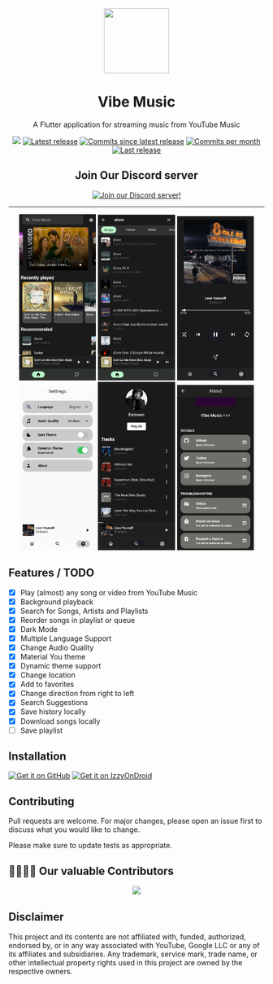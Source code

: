<div align="center">
    <img src="https://github.com/sheikhhaziq/vibemusic/blob/main/android/app/src/main/res/mipmap-xxxhdpi/ic_launcher.png" width="128" height="128" style="display: block; margin: 0 auto"/>
    <h1>Vibe Music</h1>
    <p>A Flutter application for streaming music from YouTube Music</p>
    <img src="https://visitor-badge.glitch.me/badge?page_id=sheikhhaziq.visitor-badge-vibemusic&left_color=red&right_color=green" />
    <a href="https://github.com/sheikhhaziq/vibemusic/releases/latest"><img src="https://img.shields.io/github/v/release/sheikhhaziq/vibemusic?style=flat" alt="Latest release" /></a>
    <a href="https://github.com/sheikhhaziq/vibemusic/commits"><img src="https://img.shields.io/github/commits-since/sheikhhaziq/vibemusic/latest?style=flat" alt="Commits since latest release" /></a>
    <a href="https://github.com/sheikhhaziq/vibemusic/commits"><img src="https://img.shields.io/github/commit-activity/m/sheikhhaziq/vibemusic?color=g" alt="Commits per month" /></a>
    <a href="https://github.com/sheikhhaziq/vibemusic/releases/latest"><img src="https://img.shields.io/github/release-date/sheikhhaziq/vibemusic" alt="Last release" /></a>
    
## Join Our Discord server

[![Join our Discord server!](https://invidget.switchblade.xyz/YtxYgGSYwN)](http://discord.gg/YtxYgGSYwN)
    
</div>

---

<p align="center">
  <img src="./fastlane/metadata/android/en-US/images/phoneScreenshots/01.jpg" width="30%" />
  <img src="./fastlane/metadata/android/en-US/images/phoneScreenshots/02.jpg" width="30%" />
  <img src="./fastlane/metadata/android/en-US/images/phoneScreenshots/03.jpg" width="30%" />

    
  <img src="./fastlane/metadata/android/en-US/images/phoneScreenshots/04.jpg" width="30%" />
  <img src="./fastlane/metadata/android/en-US/images/phoneScreenshots/05.jpg" width="30%" />
  <img src="./fastlane/metadata/android/en-US/images/phoneScreenshots/06.jpg" width="30%" />
</p>

## Features / TODO
- [x] Play (almost) any song or video from YouTube Music
- [x] Background playback
- [x] Search for Songs, Artists and Playlists
- [x] Reorder songs in playlist or queue
- [x] Dark Mode
- [x] Multiple Language Support
- [x] Change Audio Quality
- [x] Material You theme
- [x] Dynamic theme support
- [x] Change location
- [x] Add to favorites
- [x] Change direction from right to left
- [x] Search Suggestions
- [x] Save history locally
- [x] Download songs locally
- [ ] Save playlist

## Installation

[<img src="https://github.com/machiav3lli/oandbackupx/blob/034b226cea5c1b30eb4f6a6f313e4dadcbb0ece4/badge_github.png"
    alt="Get it on GitHub"
    height="80">](https://github.com/sheikhhaziq/vibemusic/releases/latest)
[<img src="https://gitlab.com/IzzyOnDroid/repo/-/raw/master/assets/IzzyOnDroid.png"
     alt="Get it on IzzyOnDroid"
     height="80">](https://apt.izzysoft.de/fdroid/index/apk/com.webyte.vibe_music)

## Contributing

Pull requests are welcome. For major changes, please open an issue first
to discuss what you would like to change.

Please make sure to update tests as appropriate.


## 👩‍💻👨‍💻 Our valuable Contributors

<p align="center"><a href="https://github.com/sheikhhaziq/vibemusic/graphs/contributors">
  <img src="https://contributors-img.web.app/image?repo=sheikhhaziq/vibemusic" />
</a></p>

## Disclaimer
This project and its contents are not affiliated with, funded, authorized, endorsed by, or in any way associated with YouTube, Google LLC or any of its affiliates and subsidiaries.
Any trademark, service mark, trade name, or other intellectual property rights used in this project are owned by the respective owners.
